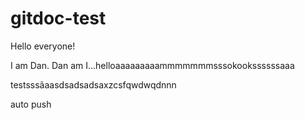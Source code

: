 # gitdoc-test

Hello everyone!

I am Dan. Dan am I...helloaaaaaaaaammmmmmmsssokookssssssaaa

testsssãaasdsadsadsaxzcsfqwdwqdnnn


auto push